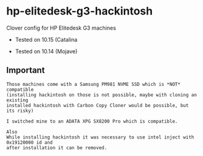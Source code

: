 # hp-elitedesk-g3-hackintosh
Clover config for HP Elitedesk G3 machines

- Tested on 10.15 (Catalina

- Tested on 10.14 (Mojave)

## Important
```
Those machines come with a Samsung PM981 NVME SSD which is *NOT* compatible 
(installing hackintosh on those is not possible, maybe with cloning an existing
installed hackintosh with Carbon Copy Cloner would be possible, but its risky)

I switched mine to an ADATA XPG SX8200 Pro which is compatible.

Also
While installing hackintosh it was necessary to use intel inject with 0x19120000 id and
after installation it can be removed.
```
